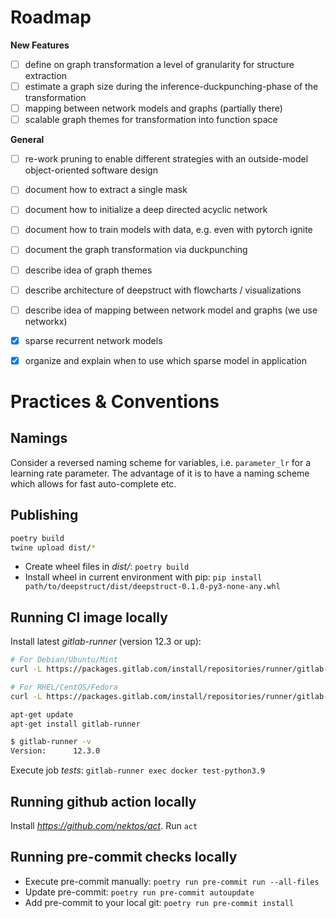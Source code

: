 # Roadmap

**New Features**
- [ ] define on graph transformation a level of granularity for structure extraction
- [ ] estimate a graph size during the inference-duckpunching-phase of the transformation
- [ ] mapping between network models and graphs (partially there)
- [ ] scalable graph themes for transformation into function space

**General**
- [ ] re-work pruning to enable different strategies with an outside-model object-oriented software design
- [ ] document how to extract a single mask
- [ ] document how to initialize a deep directed acyclic network
- [ ] document how to train models with data, e.g. even with pytorch ignite
- [ ] document the graph transformation via duckpunching
- [ ] describe idea of graph themes
- [ ] describe architecture of deepstruct with flowcharts / visualizations
- [ ] describe idea of mapping between network model and graphs (we use networkx)

- [x] sparse recurrent network models
- [x] organize and explain when to use which sparse model in application




# Practices & Conventions

## Namings
Consider a reversed naming scheme for variables, i.e. ```parameter_lr``` for a learning rate parameter.
The advantage of it is to have a naming scheme which allows for fast auto-complete etc.

## Publishing
```bash
poetry build
twine upload dist/*
```
- Create wheel files in *dist/*: ``poetry build``
- Install wheel in current environment with pip: ``pip install path/to/deepstruct/dist/deepstruct-0.1.0-py3-none-any.whl``

## Running CI image locally
Install latest *gitlab-runner* (version 12.3 or up):
```bash
# For Debian/Ubuntu/Mint
curl -L https://packages.gitlab.com/install/repositories/runner/gitlab-runner/script.deb.sh | sudo bash

# For RHEL/CentOS/Fedora
curl -L https://packages.gitlab.com/install/repositories/runner/gitlab-runner/script.rpm.sh | sudo bash

apt-get update
apt-get install gitlab-runner

$ gitlab-runner -v
Version:      12.3.0
```
Execute job *tests*: ``gitlab-runner exec docker test-python3.9``

## Running github action locally
Install *https://github.com/nektos/act*.
Run ``act``

## Running pre-commit checks locally
- Execute pre-commit manually: ``poetry run pre-commit run --all-files``
- Update pre-commit: ``poetry run pre-commit autoupdate``
- Add pre-commit to your local git: ``poetry run pre-commit install``
